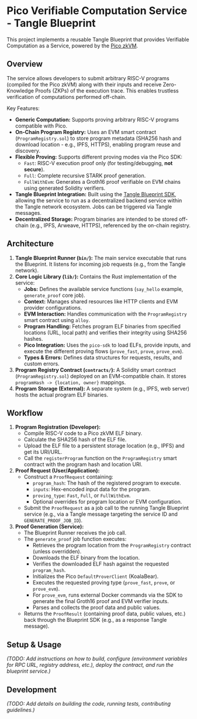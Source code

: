 # Pico Verifiable Computation Service - Tangle Blueprint

This project implements a reusable Tangle Blueprint that provides Verifiable Computation as a Service, powered by the [Pico zkVM](https://github.com/brevis-network/pico).

## Overview

The service allows developers to submit arbitrary RISC-V programs (compiled for the Pico zkVM) along with their inputs and receive Zero-Knowledge Proofs (ZKPs) of the execution trace. This enables trustless verification of computations performed off-chain.

Key Features:

- **Generic Computation:** Supports proving arbitrary RISC-V programs compatible with Pico.
- **On-Chain Program Registry:** Uses an EVM smart contract (`ProgramRegistry.sol`) to store program metadata (SHA256 hash and download location - e.g., IPFS, HTTPS), enabling program reuse and discovery.
- **Flexible Proving:** Supports different proving modes via the Pico SDK:
  - `Fast`: RISC-V execution proof only (for testing/debugging, **not secure**).
  - `Full`: Complete recursive STARK proof generation.
  - `FullWithEvm`: Generates a Groth16 proof verifiable on EVM chains using generated Solidity verifiers.
- **Tangle Blueprint Integration:** Built using the [Tangle Blueprint SDK](https://github.com/TangleLabs/blueprint-sdk), allowing the service to run as a decentralized backend service within the Tangle network ecosystem. Jobs can be triggered via Tangle messages.
- **Decentralized Storage:** Program binaries are intended to be stored off-chain (e.g., IPFS, Arweave, HTTPS), referenced by the on-chain registry.

## Architecture

1.  **Tangle Blueprint Runner (`bin/`):** The main service executable that runs the Blueprint. It listens for incoming job requests (e.g., from the Tangle network).
2.  **Core Logic Library (`lib/`):** Contains the Rust implementation of the service:
    - **Jobs:** Defines the available service functions (`say_hello` example, `generate_proof` core job).
    - **Context:** Manages shared resources like HTTP clients and EVM provider configurations.
    - **EVM Interaction:** Handles communication with the `ProgramRegistry` smart contract using `alloy`.
    - **Program Handling:** Fetches program ELF binaries from specified locations (URL, local path) and verifies their integrity using SHA256 hashes.
    - **Pico Integration:** Uses the `pico-sdk` to load ELFs, provide inputs, and execute the different proving flows (`prove_fast`, `prove`, `prove_evm`).
    - **Types & Errors:** Defines data structures for requests, results, and custom errors.
3.  **Program Registry Contract (`contracts/`):** A Solidity smart contract (`ProgramRegistry.sol`) deployed on an EVM-compatible chain. It stores `programHash -> {location, owner}` mappings.
4.  **Program Storage (External):** A separate system (e.g., IPFS, web server) hosts the actual program ELF binaries.

## Workflow

1.  **Program Registration (Developer):**
    - Compile RISC-V code to a Pico zkVM ELF binary.
    - Calculate the SHA256 hash of the ELF file.
    - Upload the ELF file to a persistent storage location (e.g., IPFS) and get its URI/URL.
    - Call the `registerProgram` function on the `ProgramRegistry` smart contract with the program hash and location URI.
2.  **Proof Request (User/Application):**
    - Construct a `ProofRequest` containing:
      - `program_hash`: The hash of the registered program to execute.
      - `inputs`: Hex-encoded input data for the program.
      - `proving_type`: `Fast`, `Full`, or `FullWithEvm`.
      - Optional overrides for program location or EVM configuration.
    - Submit the `ProofRequest` as a job call to the running Tangle Blueprint service (e.g., via a Tangle message targeting the service ID and `GENERATE_PROOF_JOB_ID`).
3.  **Proof Generation (Service):**
    - The Blueprint Runner receives the job call.
    - The `generate_proof` job function executes:
      - Retrieves the program location from the `ProgramRegistry` contract (unless overridden).
      - Downloads the ELF binary from the location.
      - Verifies the downloaded ELF hash against the requested `program_hash`.
      - Initializes the Pico `DefaultProverClient` (KoalaBear).
      - Executes the requested proving type (`prove_fast`, `prove`, or `prove_evm`).
      - For `prove_evm`, runs external Docker commands via the SDK to generate the final Groth16 proof and EVM verifier inputs.
      - Parses and collects the proof data and public values.
    - Returns the `ProofResult` (containing proof data, public values, etc.) back through the Blueprint SDK (e.g., as a response Tangle message).

## Setup & Usage

_(TODO: Add instructions on how to build, configure (environment variables for RPC URL, registry address, etc.), deploy the contract, and run the blueprint service.)_

## Development

_(TODO: Add details on building the code, running tests, contributing guidelines.)_
